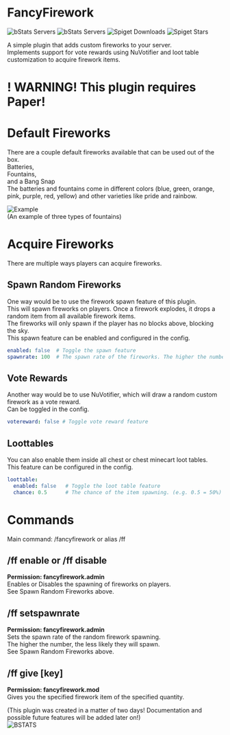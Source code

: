 # FancyFirework

![bStats Servers](https://img.shields.io/bstats/servers/13728)
![bStats Servers](https://img.shields.io/bstats/players/13728)
![Spiget Downloads](https://img.shields.io/spiget/downloads/98809)
![Spiget Stars](https://img.shields.io/spiget/stars/98809)

A simple plugin that adds custom fireworks to your server.  
Implements support for vote rewards using NuVotifier and loot table customization to acquire firework items.  

# ! WARNING! This plugin requires Paper!  


# Default Fireworks  
There are a couple default fireworks available that can be used out of the box.  
Batteries,  
Fountains,  
and a Bang Snap  
The batteries and fountains come in different colors (blue, green, orange, pink, purple, red, yellow) and other varieties like pride and rainbow.  
  
![Example](https://fantacs.de/Urus198.png)  
(An example of three types of fountains)  
  
  
# Acquire Fireworks  
There are multiple ways players can acquire fireworks.  
  
## Spawn Random Fireworks  
One way would be to use the firework spawn feature of this plugin.  
This will spawn fireworks on players. Once a firework explodes, it drops a random item from all available firework items.  
The fireworks will only spawn if the player has no blocks above, blocking the sky.  
This spawn feature can be enabled and configured in the config.  
```yml
enabled: false  # Toggle the spawn feature  
spawnrate: 100  # The spawn rate of the fireworks. The higher the number, the less likely it will spawn.  
```
  
## Vote Rewards  
Another way would be to use NuVotifier, which will draw a random custom firework as a vote reward.  
Can be toggled in the config.  
```yml 
votereward: false # Toggle vote reward feature  
```
  
## Loottables  
You can also enable them inside all chest or chest minecart loot tables.  
This feature can be configured in the config.  
```yml
loottable:  
  enabled: false   # Toggle the loot table feature  
  chance: 0.5      # The chance of the item spawning. (e.g. 0.5 = 50%)
``` 
  
# Commands  
Main command: /fancyfirework or alias /ff  
  
## /ff enable or /ff disable  
**Permission: fancyfirework.admin**  
Enables or Disables the spawning of fireworks on players.  
See Spawn Random Fireworks above.  
  
## /ff setspawnrate  
**Permission: fancyfirework.admin**    
Sets the spawn rate of the random firework spawning.  
The higher the number, the less likely they will spawn.  
See Spawn Random Fireworks above.  
  
## /ff give [key] <amount>  
**Permission: fancyfirework.mod**    
Gives you the specified firework item of the specified quantity.  
  
(This plugin was created in a matter of two days! Documentation and possible future features will be added later on!)  
![BSTATS](https://bstats.org/signatures/bukkit/FancyFirework.svg)

